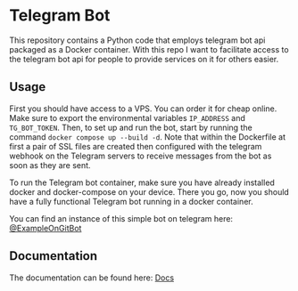 # Telegram Bot
This repository contains a Python code that employs telegram bot api packaged as a Docker container. With this repo I want to facilitate access to the telegram bot api for people to provide services on it for others easier.

## Usage
First you should have access to a VPS. You can order it for cheap online. Make sure to export the environmental variables `IP_ADDRESS` and `TG_BOT_TOKEN`. Then, to set up and run the bot, start by running the command `docker compose up --build -d`. Note that within the Dockerfile at first a pair of SSL files are created then configured with the telegram webhook on the Telegram servers to receive messages from the bot as soon as they are sent.

To run the Telegram bot container, make sure you have already installed docker and docker-compose on your device. There you go, now you should have a fully functional Telegram bot running in a docker container.

You can find an instance of this simple bot on telegram here: [@ExampleOnGitBot](https://t.me/ExampleOnGitBot)

## Documentation
The documentation can be found here: [Docs](https://mamdasn.github.io/telegrambot/)
